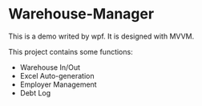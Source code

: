 # Warehouse-Manager
This is a demo writed by wpf. It is designed with MVVM.

This project contains some functions:

* Warehouse In/Out
* Excel Auto-generation
* Employer Management
* Debt Log
